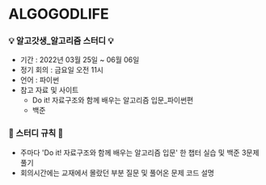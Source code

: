# ALGOGODLIFE
### 💡 알고갓생_알고리즘 스터디 💡
* 기간 : 2022년 03월 25일 ~  06월 06일
* 정기 회의 : 금요일 오전 11시
* 언어 : 파이썬
* 참고 자료 및 사이트
  - Do it! 자료구조와 함께 배우는 알고리즘 입문_파이썬편
  - 백준

### 📌 스터디 규칙 📌
* 주마다 'Do it! 자료구조와 함께 배우는 알고리즘 입문' 한 챕터 실습 및 백준 3문제 풀기
* 회의시간에는 교재에서 몰랐던 부분 질문 및 풀어온 문제 코드 설명
